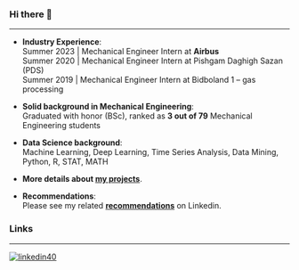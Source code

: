 ### Hi there 👋
---
- **Industry Experience**:   
Summer 2023 | Mechanical Engineer Intern at **Airbus**   
Summer 2020 | Mechanical Engineer Intern at Pishgam Daghigh Sazan (PDS)   
Summer 2019 | Mechanical Engineer Intern at Bidboland 1 – gas processing   

- **Solid background in Mechanical Engineering**:   
Graduated with honor (BSc), ranked as **3 out of 79** Mechanical Engineering students   

- **Data Science background**:   
Machine Learning, Deep Learning, Time Series Analysis, Data Mining, Python, R, STAT, MATH   
 
- **More details about [my projects](https://github.com/MohammadGhadri?tab=repositories)**.   

- **Recommendations**:   
Please see my related [**recommendations**](https://www.linkedin.com/in/m-ghadri/details/recommendations/?detailScreenTabIndex=0) on Linkedin.   

### Links
---

[![linkedin40](https://github.com/MohammadGhadri/MohammadGhadri/assets/70007673/de453fbd-8701-45c6-8dd3-5027352153b6)](https://www.linkedin.com/in/m-ghadri/)




<!-- 
[![Personal website](https://mohammad-ghadri.com/wp-content/uploads/2023/01/Fave-icon-mohammad-2.png)](https://mohammad-ghadri.com/)
[![CV](https://mohammad-ghadri.com/wp-content/uploads/2022/12/CV.png)](https://mohammad-ghadri.com/wp-content/uploads/2023/01/2.CV_Ghadri_2023-01-16.pdf)
[![Mail](https://mohammad-ghadri.com/wp-content/uploads/2022/12/Gmail_Logo.svg)](mailto:mohammadghadri18@gmail.com)

[![LinkedIn](path_to_image)]([https://www.linkedin.com/in/your_username/](https://www.linkedin.com/in/m-ghadri/))

[![Gitlab](https://mohammad-ghadri.com/wp-content/uploads/2022/12/logo-gitlab-svgrepo-com.svg)](https://gitlab.com/mohammadghadri)

[![Twitter](path_to_image)](https://www.linkedin.com/in/your_username/) 
-->
